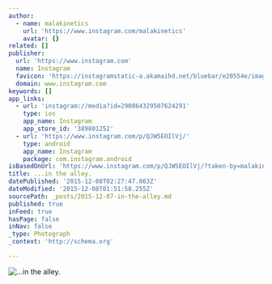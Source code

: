 ```yaml
---
author:
  - name: malakinetics
    url: 'https://www.instagram.com/malakinetics'
    avatar: {}
related: []
publisher:
  url: 'https://www.instagram.com'
  name: Instagram
  favicon: 'https://instagramstatic-a.akamaihd.net/bluebar/e20554e/images/ico/favicon.ico'
  domain: www.instagram.com
keywords: []
app_links:
  - url: 'instagram://media?id=290864329507624291'
    type: ios
    app_name: Instagram
    app_store_id: '389801252'
  - url: 'https://www.instagram.com/p/QJW5EOIlVj/'
    type: android
    app_name: Instagram
    package: com.instagram.android
isBasedOnUrl: 'https://www.instagram.com/p/QJW5EOIlVj/?taken-by=malakinetics'
title: ...in the alley.
datePublished: '2015-12-08T02:27:47.063Z'
dateModified: '2015-12-08T01:51:58.255Z'
sourcePath: _posts/2015-12-07-in-the-alley.md
published: true
inFeed: true
hasPage: false
inNav: false
_type: Photograph
_context: 'http://schema.org'

---
```

![&period;&period;&period;in the alley&period;](https://scontent.cdninstagram.com/hphotos-xtp1/t51.2885-15/e15/11190082_493233474159531_465849525_n.jpg)